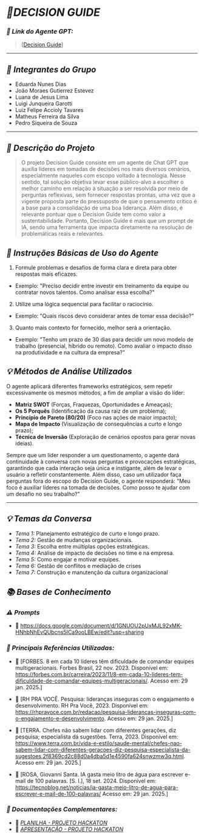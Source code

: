 # *🚀DECISION GUIDE*

### *🔗 Link do Agente GPT:*  
> [[Decision Guide](https://chatgpt.com/g/g-679926720cb081919a205eecf98c692e-decision-guide)]
---

## *👥 Integrantes do Grupo*  
- Eduarda Nunes Dias
- João Moraes Gutierrez Estevez
- Luana de Jesus Lima
- Luigi Junqueira Garotti
- Luiz Felipe Accioly Tavares 
- Matheus Ferreira da Silva
- Pedro Siqueira de Souza 

---

## *📄 Descrição do Projeto*  


> O projeto Decision Guide consiste em um agente de Chat GPT que auxilia líderes em tomadas de decisões nos mais diversos cenários, especialmente naqueles com escopo voltado à tecnologia. Nesse sentido, tal solução objetiva levar esse público-alvo a escolher o melhor caminho em relação à situação a ser resolvida por meio de perguntas reflexivas, sem fornecer respostas prontas, uma vez que a vigente proposta parte do pressuposto de que o pensamento crítico é a base para a consolidação de uma boa liderança. Além disso, é relevante pontuar que o Decision Guide tem como valor a sustentabilidade. Portanto, Decision Guide é mais que um prompt de IA, sendo uma ferramenta que impacta diretamente na resolução de problemáticas reais e relevantes.

## *📝 Instruções Básicas de Uso do Agente*
1. Formule problemas e desafios de forma clara e direta para obter respostas mais eficazes.
- Exemplo: "Preciso decidir entre investir em treinamento da equipe ou contratar novos talentos. Como analisar essa escolha?"
2. Utilize uma lógica sequencial para facilitar o raciocínio.
- Exemplo: "Quais riscos devo considerar antes de tomar essa decisão?"
3. Quanto mais contexto for fornecido, melhor será a orientação.
- Exemplo: "Tenho um prazo de 30 dias para decidir um novo modelo de trabalho (presencial, híbrido ou remoto). Como avaliar o impacto disso na produtividade e na cultura da empresa?"
## *💡 Métodos de Análise Utilizados*
O agente aplicará diferentes frameworks estratégicos, sem repetir excessivamente os mesmos métodos, a fim de ampliar a visão do líder:
- **Matriz SWOT** (Forças, Fraquezas, Oportunidades e Ameaças);
- **Os 5 Porquês** (Identificação da causa raiz de um problema);
- **Princípio de Pareto (80/20)** (Foco nas ações de maior impacto);
- **Mapa de Impacto** (Visualização de consequências a curto e longo prazo);
- **Técnica de Inversão** (Exploração de cenários opostos para gerar novas ideias).

Sempre que um líder responder a um questionamento, o agente dará continuidade à conversa com novas perguntas e provocações estratégicas, garantindo que cada interação seja única e instigante, além de levar o usuário a refletir constantemente. Além disso, caso um utilizador faça perguntas fora do escopo do Decision Guide, o agente responderá:
"Meu foco é auxiliar líderes na tomada de decisões. Como posso te ajudar com um desafio no seu trabalho?"


---

## *💡 Temas da Conversa* 
-  *Tema 1:* Planejamento estratégico de curto e longo prazo.
-  *Tema 2:*  Gestão de mudanças organizacionais.
-  *Tema 3:* Escolha entre múltiplas opções estratégicas.  
-  *Tema 4:*  Análise de impacto de decisões no time e na empresa.
-  *Tema 5:* Como engajar e motivar equipes.
-  *Tema 6:* Gestão de conflitos e mediação de crises
-  *Tema 7:* Construção e manutenção da cultura organizacional


## *📚 Bases de Conhecimento*  

### *⚠️ Prompts*
- 📗 https://docs.google.com/document/d/1GNUOU2pUxMJL92xMK-HNhbNhEvQUbcns5ICa9ooLBEw/edit?usp=sharing

### *📘 Principais Referências Utilizadas:*  
- 📗 [FORBES. 8 em cada 10 líderes têm dificuldade de comandar equipes multigeracionais. Forbes Brasil, 22 nov. 2023. Disponível em: https://forbes.com.br/carreira/2023/11/8-em-cada-10-lideres-tem-dificuldade-de-comandar-equipes-multigeracionais/. Acesso em: 29 jan. 2025.]  

- 📙 [RH PRA VOCÊ. Pesquisa: lideranças inseguras com o engajamento e desenvolvimento. RH Pra Você, 2023. Disponível em: https://rhpravoce.com.br/redacao/pesquisa-liderancas-inseguras-com-o-engajamento-e-desenvolvimento. Acesso em: 29 jan. 2025.]  

- 📕 [TERRA. Chefes não sabem lidar com diferentes gerações, diz pesquisa; especialista dá sugestões. Terra, 2023. Disponível em: https://www.terra.com.br/vida-e-estilo/saude-mental/chefes-nao-sabem-lidar-com-diferentes-geracoes-diz-pesquisa-especialista-da-sugestoes,2f8369cd2c88d0a4dba5d1e4590fa624snwzmw3q.html. Acesso em: 29 jan. 2025.]  

- 📕 [ROSA, Giovanni Santa. IA gasta meio litro de água para escrever e-mail de 100 palavras. [S. l.], 18 set. 2024. Disponível em: https://tecnoblog.net/noticias/ia-gasta-meio-litro-de-agua-para-escrever-e-mail-de-100-palavras/ Acesso em: 29 jan. 2025.]  

### *📖 Documentações Complementares:*  
- 🔗 [*PLANILHA - PROJETO HACKATON*](https://docs.google.com/spreadsheets/d/14k3pOrOdTqWbSgwbJ1OohXr5zseMWcJ8iDk5ZjTfVSk/edit?gid=0#gid=0)
- 🔗 [*APRESENTAÇÃO - PROJETO HACKATON*](https://www.canva.com/design/DAGdmto0Ki8/0SLCX5QV80Z3UqGZLTtCOg/edit)
